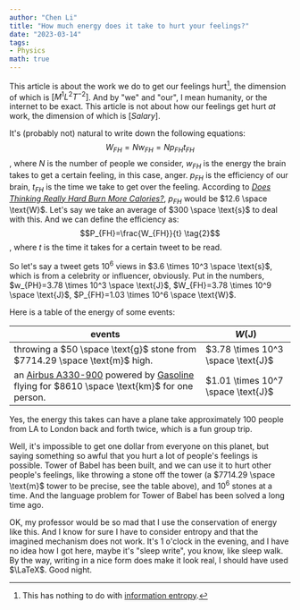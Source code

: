 ```yaml
---
author: "Chen Li"
title: "How much energy does it take to hurt your feelings?"
date: "2023-03-14"
tags: 
- Physics
math: true
---
```


This article is about the work we do to get our feelings hurt[^1], the dimension of which is $[M^1 L^2 T^{-2}]$. And by "we" and "our", I mean humanity, or the internet to be exact. This article is not about how our feelings get hurt _at_ work, the dimension of which is $[Salary]$.

It's (probably not) natural to write down the following equations: $$W_{FH}=N w_{FH}=N p_{FH} t_{FH} \tag{1}$$, where $N$ is the number of people we consider, $w_{FH}$ is the energy the brain takes to get a certain feeling, in this case, anger. $p_{FH}$ is the efficiency of our brain, $t_{FH}$ is the time we take to get over the feeling. According to [_Does Thinking Really Hard Burn More Calories?_](https://www.scientificamerican.com/article/thinking-hard-calories/), $p_{FH}$ would be $12.6 \space \text{W}$. Let's say we take an average of $300 \space \text{s}$ to deal with this. And we can define the efficiency as: $$P_{FH}=\frac{W_{FH}}{t} \tag{2}$$, where $t$ is the time it takes for a certain tweet to be read.

So let's say a tweet gets $10^{6}$ views in $3.6 \times 10^3 \space \text{s}$, which is from a celebrity or influencer, obviously. Put in the numbers, $w_{PH}=3.78 \times 10^3 \space \text{J}$, $W_{FH}=3.78 \times 10^9 \space \text{J}$, $P_{FH}=1.03 \times 10^6 \space \text{W}$.

Here is a table of the energy of some events:

|events|$W(\text{J})$|
|-|-|
|throwing a $50 \space \text{g}$ stone from $7714.29 \space \text{m}$ high.|$3.78 \times 10^3 \space \text{J}$|
|an [Airbus A330-900](https://en.wikipedia.org/wiki/Fuel_economy_in_aircraft) powered by [Gasoline](https://en.wikipedia.org/wiki/Energy_density) flying for $8610 \space \text{km}$ for one person.|$1.01 \times 10^7 \space \text{J}$|

Yes, the energy this takes can have a plane take approximately 100 people from LA to London back and forth twice, which is a fun group trip. 

Well, it's impossible to get one dollar from everyone on this planet, but saying something so awful that you hurt a lot of people's feelings is possible. Tower of Babel has been built, and we can use it to hurt other people's feelings, like throwing a stone off the tower (a $7714.29 \space \text{m}$ tower to be precise, see the table above), and $10^6$ stones at a time. And the language problem for Tower of Babel has been solved a long time ago.

OK, my professor would be so mad that I use the conservation of energy like this. And I know for sure I have to consider entropy and that the imagined mechanism does not work. It's 1 o'clock in the evening, and I have no idea how I got here, maybe it's "sleep write", you know, like sleep walk. By the way, writing in a nice form does make it look real, I should have used $\LaTeX$. Good night.

[^1]: This has nothing to do with [information entropy](https://en.wikipedia.org/wiki/Entropy_(information_theory) ).